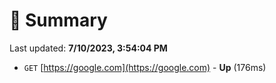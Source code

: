 # 📖 Summary
Last updated: **7/10/2023, 3:54:04 PM**

- `GET` [https://google.com](https://google.com) - **Up** (176ms)
